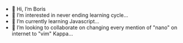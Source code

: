 - 👋 Hi, I’m Boris
- 👀 I’m interested in never ending learning cycle...
- 🌱 I’m currently learning Javascript...
- 💞️ I’m looking to collaborate on changing every mention of "nano" on internet to "vim" Kappa...
<!---
KlcQ/KlcQ is a ✨ special ✨ repository because its `README.md` (this file) appears on your GitHub profile.
You can click the Preview link to take a look at your changes.
--->
